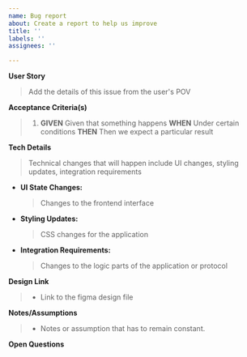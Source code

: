 ```yaml
---
name: Bug report
about: Create a report to help us improve
title: ''
labels: ''
assignees: ''

---
```


**User Story**
> Add the details of this issue from the user's POV

**Acceptance Criteria(s)**
> 1. **GIVEN** Given that something happens
> **WHEN** Under certain conditions
> **THEN** Then we expect a particular result

**Tech Details**
>Technical changes that will happen include UI changes, styling updates, integration requirements
* **UI State Changes:**
    >  Changes to the frontend interface
* **Styling Updates:**
    >  CSS changes for the application
* **Integration Requirements:**
    >  Changes to the logic parts of the application or protocol 


**Design Link**
>* Link to the figma design file 

**Notes/Assumptions**
>* Notes or assumption that has to remain constant. 

**Open Questions**